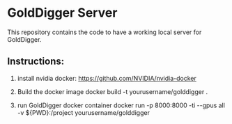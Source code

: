 # GoldDigger Server

This repository contains the code to have a working local server for GoldDigger.

## Instructions:

1. install nvidia docker:
  https://github.com/NVIDIA/nvidia-docker

2. Build the docker image
    docker build -t yourusername/golddigger .

3. run GoldDigger docker container
    docker run -p 8000:8000 -ti --gpus all -v ${PWD}:/project yourusername/golddigger
